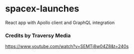 # spacex-launches
React app with Apollo client and GraphQL integration

### Credits by Traversy Media
https://www.youtube.com/watch?v=SEMTj8w04Z8&t=240s
